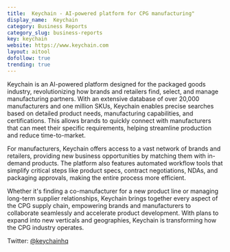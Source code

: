 ```yaml
---
title:  Keychain - AI-powered platform for CPG manufacturing"
display_name:  Keychain
category: Business Reports
category_slug: business-reports
key: keychain
website: https://www.keychain.com
layout: aitool
dofollow: true
trending: true
---
```


Keychain is an AI-powered platform designed for the packaged goods industry, revolutionizing how brands and retailers find, select, and manage manufacturing partners. With an extensive database of over 20,000 manufacturers and one million SKUs, Keychain enables precise searches based on detailed product needs, manufacturing capabilities, and certifications. This allows brands to quickly connect with manufacturers that can meet their specific requirements, helping streamline production and reduce time-to-market.

For manufacturers, Keychain offers access to a vast network of brands and retailers, providing new business opportunities by matching them with in-demand products. The platform also features automated workflow tools that simplify critical steps like product specs, contract negotiations, NDAs, and packaging approvals, making the entire process more efficient.

Whether it's finding a co-manufacturer for a new product line or managing long-term supplier relationships, Keychain brings together every aspect of the CPG supply chain, empowering brands and manufacturers to collaborate seamlessly and accelerate product development. With plans to expand into new verticals and geographies, Keychain is transforming how the CPG industry operates.


Twitter: [@keychainhq](https://x.com/keychainhq)